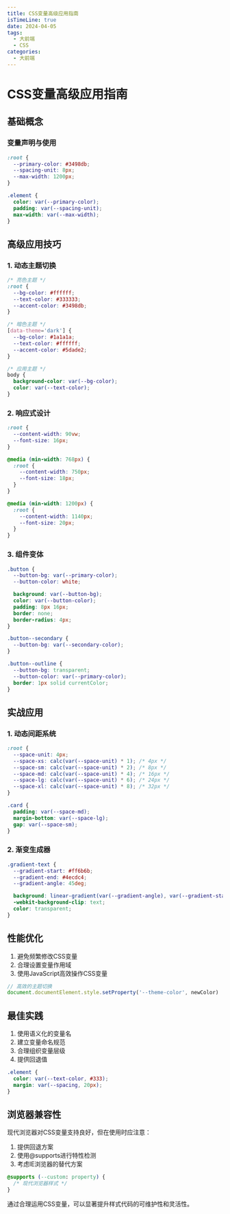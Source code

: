 ```yaml
---
title: CSS变量高级应用指南
isTimeLine: true
date: 2024-04-05
tags:
  - 大前端
  - CSS
categories:
  - 大前端
---
```


# CSS变量高级应用指南

## 基础概念

### 变量声明与使用

```css
:root {
  --primary-color: #3498db;
  --spacing-unit: 8px;
  --max-width: 1200px;
}

.element {
  color: var(--primary-color);
  padding: var(--spacing-unit);
  max-width: var(--max-width);
}
```

## 高级应用技巧

### 1. 动态主题切换

```css
/* 亮色主题 */
:root {
  --bg-color: #ffffff;
  --text-color: #333333;
  --accent-color: #3498db;
}

/* 暗色主题 */
[data-theme='dark'] {
  --bg-color: #1a1a1a;
  --text-color: #ffffff;
  --accent-color: #5dade2;
}

/* 应用主题 */
body {
  background-color: var(--bg-color);
  color: var(--text-color);
}
```

### 2. 响应式设计

```css
:root {
  --content-width: 90vw;
  --font-size: 16px;
}

@media (min-width: 768px) {
  :root {
    --content-width: 750px;
    --font-size: 18px;
  }
}

@media (min-width: 1200px) {
  :root {
    --content-width: 1140px;
    --font-size: 20px;
  }
}
```

### 3. 组件变体

```css
.button {
  --button-bg: var(--primary-color);
  --button-color: white;

  background: var(--button-bg);
  color: var(--button-color);
  padding: 8px 16px;
  border: none;
  border-radius: 4px;
}

.button--secondary {
  --button-bg: var(--secondary-color);
}

.button--outline {
  --button-bg: transparent;
  --button-color: var(--primary-color);
  border: 1px solid currentColor;
}
```

## 实战应用

### 1. 动态间距系统

```css
:root {
  --space-unit: 4px;
  --space-xs: calc(var(--space-unit) * 1); /* 4px */
  --space-sm: calc(var(--space-unit) * 2); /* 8px */
  --space-md: calc(var(--space-unit) * 4); /* 16px */
  --space-lg: calc(var(--space-unit) * 6); /* 24px */
  --space-xl: calc(var(--space-unit) * 8); /* 32px */
}

.card {
  padding: var(--space-md);
  margin-bottom: var(--space-lg);
  gap: var(--space-sm);
}
```

### 2. 渐变生成器

```css
.gradient-text {
  --gradient-start: #ff6b6b;
  --gradient-end: #4ecdc4;
  --gradient-angle: 45deg;

  background: linear-gradient(var(--gradient-angle), var(--gradient-start), var(--gradient-end));
  -webkit-background-clip: text;
  color: transparent;
}
```

## 性能优化

1. 避免频繁修改CSS变量
2. 合理设置变量作用域
3. 使用JavaScript高效操作CSS变量

```javascript
// 高效的主题切换
document.documentElement.style.setProperty('--theme-color', newColor)
```

## 最佳实践

1. 使用语义化的变量名
2. 建立变量命名规范
3. 合理组织变量层级
4. 提供回退值

```css
.element {
  color: var(--text-color, #333);
  margin: var(--spacing, 20px);
}
```

## 浏览器兼容性

现代浏览器对CSS变量支持良好，但在使用时应注意：

1. 提供回退方案
2. 使用@supports进行特性检测
3. 考虑IE浏览器的替代方案

```css
@supports (--custom: property) {
  /* 现代浏览器样式 */
}
```

通过合理运用CSS变量，可以显著提升样式代码的可维护性和灵活性。
